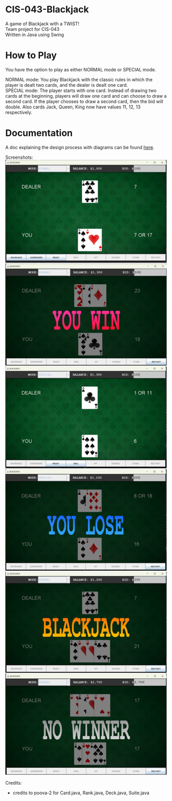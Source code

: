 # CIS-043-Blackjack
A game of Blackjack with a TWIST!<br/>
Team project for CIS-043<br/>
Written in Java using Swing<br/>

# How to Play
You have the option to play as either NORMAL mode or SPECIAL mode.<br/>

NORMAL mode: You play Blackjack with the classic rules in which the player is dealt two cards, and the dealer is dealt one card.<br/>
SPECIAL mode: The player starts with one card. Instead of drawing two cards at the beginning, players will draw one card and can choose to draw a second card. If the player chooses to draw a second card, then the bid will double. Also cards Jack, Queen, King now have values 11, 12, 13 respectively.<br/>

# Documentation
A doc explaining the design process with diagrams can be found [here](https://github.com/sebeid4556/CIS-043-Blackjack/blob/1045bb5d28c9763e2aaf9019ed4d7b0b90cbc3a3/Documentation%20-%20Blackjack%20Team%20Project.pdf).

Screenshots:
![alt text](https://github.com/sebeid4556/CIS-043-Blackjack/blob/master/screenshots/play1.png?raw=true)
![alt text](https://github.com/sebeid4556/CIS-043-Blackjack/blob/master/screenshots/youwin.png?raw=true)
![alt text](https://github.com/sebeid4556/CIS-043-Blackjack/blob/master/screenshots/play2.png?raw=true)
![alt text](https://github.com/sebeid4556/CIS-043-Blackjack/blob/master/screenshots/youlose.png?raw=true)
![alt text](https://github.com/sebeid4556/CIS-043-Blackjack/blob/master/screenshots/blackjack.png?raw=true)
![alt text](https://github.com/sebeid4556/CIS-043-Blackjack/blob/master/screenshots/nowinner.png?raw=true)

Credits:
- credits to poova-2 for Card.java, Rank.java, Deck.java, Suite.java
